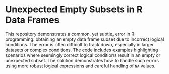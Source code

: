 # Unexpected Empty Subsets in R Data Frames

This repository demonstrates a common, yet subtle, error in R programming: obtaining an empty data frame subset due to incorrect logical conditions.  The error is often difficult to track down, especially in larger datasets or complex conditions.  The code includes examples highlighting scenarios where seemingly correct logical conditions result in an empty or unexpected subset.  The solution demonstrates how to handle such errors using more robust logical expressions and careful handling of `NA` values.